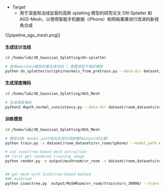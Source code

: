 *   Target
    *  用于深度和法线监督的高斯 splatting 模型的研究论文 DN-Splatter 和 AGS-Mesh，以使用智能手机数据（iPhone）和网格重建进行改进的新视角合成

![[pipeline_ags_mesh.png]]
#### 生成估计法线
```bash
cd /home/lab/3D_Gaussian_Splatting/dn-splatter

# 使用omnidata模型权重生成法线 | 需要提前下载好模型
python dn_splatter/scripts/normals_from_pretrain.py --data-dir dataset/room_datasets/vr_room/iphone/long_capture/ 
```

#### 生成深度掩码
```bash
cd /home/lab/3D_Gaussian_Splatting/AGS_Mesh

# 生成深度掩码
python3 depth_normal_consistency.py --data-dir dataset/room_datasets/vr_room/iphone/long_capture 
```

#### 训练模型
```bash
cd /home/lab/3D_Gaussian_Splatting/AGS_Mesh

# 模型训练（model_path指向生成的深度掩码output的位置）
python train.py -s dataset/room_datasets/vr_room/iphone/ --model_path output/mushroom/vr_room --depth_supervision --normal_supervision 
```

```bash
# use isooctree-based mesh extraction
## first get rendered training image
python render.py -m output/mushroom/vr_room -s dataset/room_datasets/vr_room/iphone/ --iteration 30000 --skip_mesh --skip_test


## get mesh with IsoOctree-based method 
### mushroom
python isooctree.py  output/MuSHRoom/vr_room/train/ours_30000/ --transformation_path dataset/room_datasets/vr_room/iphone/long_capture/transformations_colmap.json --tsdf_rel 0.03 --output_mesh_file output.ply --subdivision_threshold=100
```